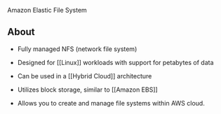 Amazon Elastic File System

## About
- Fully managed NFS (network file system)
- Designed for [[Linux]] workloads with support for petabytes of data
- Can be used in a [[Hybrid Cloud]] architecture
- Utilizes block storage, similar to [[Amazon EBS]]

- Allows you to create and manage file systems within AWS cloud.